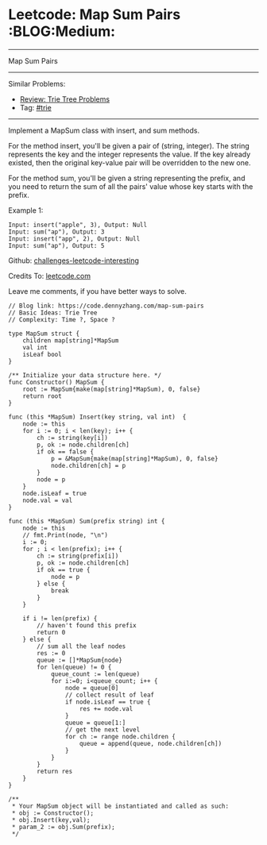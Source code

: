 # Leetcode: Map Sum Pairs     :BLOG:Medium:


---

Map Sum Pairs  

---

Similar Problems:  
-   [Review: Trie Tree Problems](https://code.dennyzhang.com/review-trie)
-   Tag: [#trie](https://code.dennyzhang.com/tag/trie)

---

Implement a MapSum class with insert, and sum methods.  

For the method insert, you'll be given a pair of (string, integer). The string represents the key and the integer represents the value. If the key already existed, then the original key-value pair will be overridden to the new one.  

For the method sum, you'll be given a string representing the prefix, and you need to return the sum of all the pairs' value whose key starts with the prefix.  

Example 1:  

    Input: insert("apple", 3), Output: Null
    Input: sum("ap"), Output: 3
    Input: insert("app", 2), Output: Null
    Input: sum("ap"), Output: 5

Github: [challenges-leetcode-interesting](https://github.com/DennyZhang/challenges-leetcode-interesting/tree/master/map-sum-pairs)  

Credits To: [leetcode.com](https://leetcode.com/problems/map-sum-pairs/description/)  

Leave me comments, if you have better ways to solve.  

    // Blog link: https://code.dennyzhang.com/map-sum-pairs
    // Basic Ideas: Trie Tree
    // Complexity: Time ?, Space ?
    
    type MapSum struct {
        children map[string]*MapSum
        val int
        isLeaf bool
    }
    
    /** Initialize your data structure here. */
    func Constructor() MapSum {
        root := MapSum{make(map[string]*MapSum), 0, false}
        return root
    }
    
    func (this *MapSum) Insert(key string, val int)  {
        node := this
        for i := 0; i < len(key); i++ {
            ch := string(key[i])
            p, ok := node.children[ch]
            if ok == false {
                p = &MapSum{make(map[string]*MapSum), 0, false}
                node.children[ch] = p
            }
            node = p
        }
        node.isLeaf = true
        node.val = val
    }
    
    func (this *MapSum) Sum(prefix string) int {
        node := this
        // fmt.Print(node, "\n")
        i := 0;
        for ; i < len(prefix); i++ {
            ch := string(prefix[i])
            p, ok := node.children[ch]
            if ok == true {
                node = p
            } else {
                break
            }
        }
    
        if i != len(prefix) {
            // haven't found this prefix
            return 0
        } else {
            // sum all the leaf nodes
            res := 0
            queue := []*MapSum{node}
            for len(queue) != 0 {
                queue_count := len(queue)
                for i:=0; i<queue_count; i++ {
                    node = queue[0]
                    // collect result of leaf
                    if node.isLeaf == true {
                        res += node.val
                    }
                    queue = queue[1:]
                    // get the next level
                    for ch := range node.children {
                        queue = append(queue, node.children[ch])
                    }
                }
            }
            return res
        }
    }
    
    /**
     * Your MapSum object will be instantiated and called as such:
     * obj := Constructor();
     * obj.Insert(key,val);
     * param_2 := obj.Sum(prefix);
     */